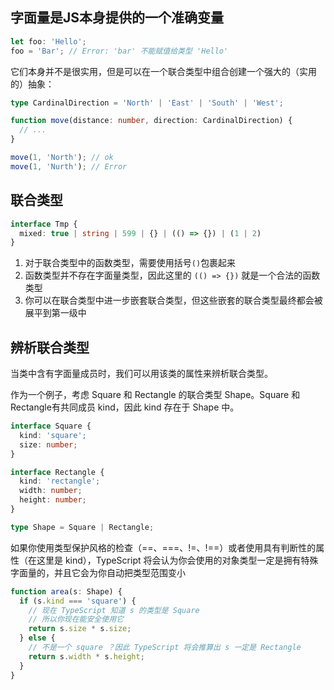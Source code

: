 ## 字面量是JS本身提供的一个准确变量 
```ts
let foo: 'Hello'; 
foo = 'Bar'; // Error: 'bar' 不能赋值给类型 'Hello'
```

它们本身并不是很实用，但是可以在一个联合类型中组合创建一个强大的（实用的）抽象：
```ts 
type CardinalDirection = 'North' | 'East' | 'South' | 'West';

function move(distance: number, direction: CardinalDirection) {
  // ...
}

move(1, 'North'); // ok
move(1, 'Nurth'); // Error
```


## 联合类型 
```ts 
interface Tmp {
  mixed: true | string | 599 | {} | (() => {}) | (1 | 2)
}
```
1. 对于联合类型中的函数类型，需要使用括号`()`包裹起来
2. 函数类型并不存在字面量类型，因此这里的 `(() => {})` 就是一个合法的函数类型
3. 你可以在联合类型中进一步嵌套联合类型，但这些嵌套的联合类型最终都会被展平到第一级中

## 辨析联合类型 
当类中含有字面量成员时，我们可以用该类的属性来辨析联合类型。

作为一个例子，考虑 Square 和 Rectangle 的联合类型 Shape。Square 和 Rectangle有共同成员 kind，因此 kind 存在于 Shape 中。

```ts
interface Square {
  kind: 'square';
  size: number;
}

interface Rectangle {
  kind: 'rectangle';
  width: number;
  height: number;
}

type Shape = Square | Rectangle;
```
如果你使用类型保护风格的检查（==、===、!=、!==）或者使用具有判断性的属性（在这里是 kind），TypeScript 将会认为你会使用的对象类型一定是拥有特殊字面量的，并且它会为你自动把类型范围变小

```ts
function area(s: Shape) {
  if (s.kind === 'square') {
    // 现在 TypeScript 知道 s 的类型是 Square
    // 所以你现在能安全使用它
    return s.size * s.size;
  } else {
    // 不是一个 square ？因此 TypeScript 将会推算出 s 一定是 Rectangle
    return s.width * s.height;
  }
}

```
